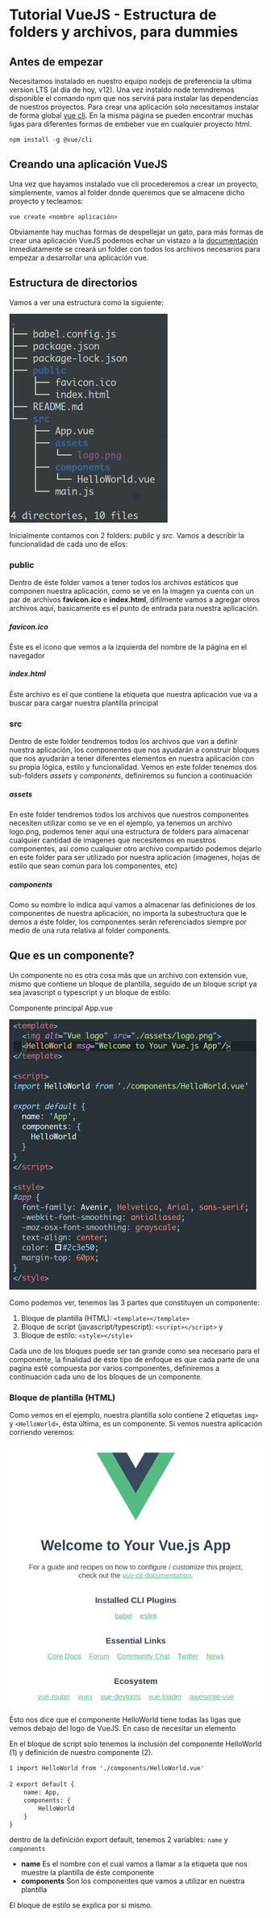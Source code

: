 # Tutorial VueJS - Estructura de folders y archivos, para dummies

## Antes de empezar

Necesitamos instalado en nuestro equipo nodejs de preferencia la ultima version LTS (al dia de hoy, v12).
Una vez instaldo node temndremos disponible el comando npm que nos servirá para instalar las dependencias de nuestros proyectos.
Para crear una aplicación solo necesitamos instalar de forma global [vue cli](https://v3.vuejs.org/guide/installation.html#cli). En la misma página se pueden encontrar muchas ligas para diferentes formas de embeber vue en cualquier proyecto html.
```
npm install -g @vue/cli
```
## Creando una aplicación VueJS
Una vez que hayamos instalado vue cli procederemos a crear un proyecto, simplemente, vamos al folder donde queremos que se almacene dicho proyecto y tecleamos:
```
vue create <nombre aplicación>
```
Obviamente hay muchas formas de despellejar un gato, para más formas de crear una aplicación VueJS podemos echar un vistazo a la [documentación](https://cli.vuejs.org/)
Inmediatamente se creará un folder con todos los archivos necesarios para empezar a desarrollar una aplicación vue.
## Estructura de directorios
Vamos a ver una estructura como la siguiente:

![Estructura de en aplicación vue](./01-vue-app-tree.png)

Inicialmente contamos con 2 folders: _public_ y _src_. Vamos a describir la funcionalidad de cada uno de ellos:

### public
Dentro de éste folder vamos a tener todos los archivos estáticos que componen nuestra aplicación, como se ve en la imagen ya cuenta con un par de archivos **favicon.ico** e **index.html**, difilmente vamos a agregar otros archivos aqui, basicamente es el punto de entrada para nuestra aplicación.
##### favicon.ico
Éste es el icono que vemos a la izquierda del nombre de la página en el navegador
##### index.html
Éste archivo es el que contiene la etiqueta que nuestra aplicación vue va a buscar para cargar nuestra plantilla principal

### src
Dentro de este folder tendremos todos los archivos que van a definir nuestra aplicación, los componentes que nos ayudarán a construir bloques que nos ayudarán a tener diferentes elementos en nuestra aplicación con su propia lógica, estilo y funcionalidad.
Vemos en este folder tenemos dos sub-folders _assets_ y _components_, definiremos su funcion a continuación
##### _assets_
En este folder tendremos todos los archivos que nuestros componentes necesiten utilizar como se ve en el ejemplo, ya tenemos un archivo logo.png, podemos tener aquí una estructura de folders para almacenar cualquier cantidad de imagenes que necesitemos en nuestros componentes, así como cualquier otro archivo compartido podemos dejarlo en este folder para ser utilizado por nuestra aplicación (imagenes, hojas de estilo que sean común para los componentes, etc)

##### _components_
Como su nombre lo indica aquí vamos a almacenar las definiciones de los componentes de nuestra aplicación, no importa la subestructura que le demos a éste folder, los componentes serán referenciados siempre por medio de una ruta relativa al folder components.

## Que es un componente?
Un componente no es otra cosa más que un archivo con extensión vue, mismo que contiene un bloque de plantilla, seguido de un bloque script ya sea javascript o typescript y un bloque de estilo: 

Componente principal App.vue

![App.vue](./03-component-App.png)

Como podemos ver, tenemos las 3 partes que constituyen un componente:

1. Bloque de plantilla (HTML): `<template></template>`
2. Bloque de script (javascript/typescript): `<script></script>` y
3. Bloque de estilo: `<style></style>`

Cada uno de los bloques puede ser tan grande como sea necesario para el componente, la finalidad de éste tipo de enfoque es que cada parte de una pagina esté compuesta por varios componentes, definiremos a continuación cada uno de los bloques de un componente. 

### Bloque de plantilla (HTML)

Como vemos en el ejemplo, nuestra plantilla solo contiene 2 etiquetas `img>` y `<HelloWorld>`, ésta última, es un componente. Si vemos nuestra aplicación corriendo veremos:

![componente HelloWorld](04-component-HelloWorld.png)

Ésto nos dice que el componente HelloWorld tiene todas las ligas que vemos debajo del logo de VueJS.
En caso de necesitar un elemento


En el bloque de script solo tenemos la inclusión del componente HelloWorld (1) y definición de nuestro componente (2).
```
1 import HelloWorld from './components/HelloWorld.vue'

2 export default {
    name: App,
    components: {
        HelloWorld
    }
}
```
dentro de la definición export default, tenemos 2 variables: `name` y `components`
- **name** Es el nombre con el cual vamos a llamar a la etiqueta que nos muestre la plantilla de éste componente
- **components** Son los componentes que vamos a utilizar en nuestra plantilla

El bloque de estilo se explica por si mismo.
